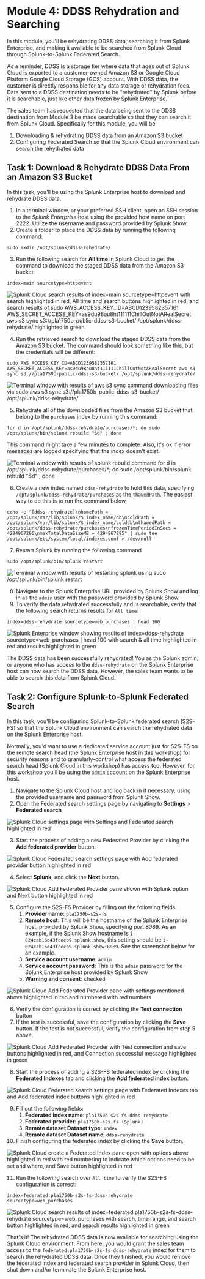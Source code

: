 # Module 4: DDSS Rehydration and Searching

In this module, you'll be rehydrating DDSS data, searching it from Splunk Enterprise, and making it available to be searched from Splunk Cloud through Splunk-to-Splunk Federated Search.

As a reminder, DDSS is a storage tier where data that ages out of Splunk Cloud is exported to a customer-owned Amazon S3 or Google Cloud Platform Google Cloud Storage (GCS) account.  With DDSS data, the customer is directly responsible for any data storage or rehydration fees.  Data sent to a DDSS destination needs to be "rehydrated" by Splunk before it is searchable, just like other data frozen by Splunk Enterprise.

The sales team has requested that the data being sent to the DDSS destination from Module 3 be made searchable so that they can search it from Splunk Cloud.  Specifically for this module, you will be:
1. Downloading & rehydrating DDSS data from an Amazon S3 bucket
2. Configuring Federated Search so that the Splunk Cloud environment can search the rehydrated data

## Task 1: Download & Rehydrate DDSS Data From an Amazon S3 Bucket

In this task, you'll be using the Splunk Enterprise host to download and rehydrate DDSS data.

1. In a terminal window, or your preferred SSH client, open an SSH session to the *Splunk Enterprise* host using the provided host name on port 2222.  Utilize the username and password provided by Splunk Show.
2. Create a folder to place the DDSS data by running the following command:

```
sudo mkdir /opt/splunk/ddss-rehydrate/
```

3. Run the following search for **All time** in Splunk Cloud to get the command to download the staged DDSS data from the Amazon S3 bucket:

```
index=main sourcetype=httpevent
```

![Splunk Cloud search results of index=main sourcetype=httpevent with search highlighted in red, All time and search buttons highlighted in red, and search results of sudo AWS_ACCESS_KEY_ID=ABCD1239582357161 AWS_SECRET_ACCESS_KEY=as9du98au8ht111111ChillOutNotARealSecret aws s3 sync s3://pla1750b-public-ddss-s3-bucket/ /opt/splunk/ddss-rehydrate/ highlighted in green](https://github.com/preeves-splunk/pla1750b/blob/main/assets/module_4/1_5.png?raw=true)

4. Run the retrieved search to download the staged DDSS data from the Amazon S3 bucket.  The command should look something like this, but the credentials will be different:

```
sudo AWS_ACCESS_KEY_ID=ABCD1239582357161 AWS_SECRET_ACCESS_KEY=as9du98au8ht111111ChillOutNotARealSecret aws s3 sync s3://pla1750b-public-ddss-s3-bucket/ /opt/splunk/ddss-rehydrate/
```

![Terminal window with results of aws s3 sync command downloading files via sudo aws s3 sync s3://pla1750b-public-ddss-s3-bucket/ /opt/splunk/ddss-rehydrate/](https://github.com/preeves-splunk/pla1750b/blob/main/assets/module_4/1_1.png?raw=true)

5. Rehydrate all of the downloaded files from the Amazon S3 bucket that belong to the `purchases` index by running this command:

```
for d in /opt/splunk/ddss-rehydrate/purchases/*; do sudo /opt/splunk/bin/splunk rebuild "$d" ; done
```

This command might take a few minutes to complete.  Also, it's ok if error messages are logged specifying that the index doesn't exist.

![Terminal window with results of splunk rebuild command for d in /opt/splunk/ddss-rehydrate/purchases/*; do sudo /opt/splunk/bin/splunk rebuild "$d" ; done](https://github.com/preeves-splunk/pla1750b/blob/main/assets/module_4/1_2.png?raw=true)

6. Create a new index named `ddss-rehydrate` to hold this data, specifying `/opt/splunk/ddss-rehydrate/purchases` as the `thawedPath`.  The easiest way to do this is to run the command below

```
echo -e "[ddss-rehydrate]\nhomePath = /opt/splunk/var/lib/splunk/$_index_name/db\ncoldPath = /opt/splunk/var/lib/splunk/$_index_name/colddb\nthawedPath = /opt/splunk/ddss-rehydrate/purchases\nfrozenTimePeriodInSecs = 4294967295\nmaxTotalDataSizeMB = 4294967295" | sudo tee /opt/splunk/etc/system/local/indexes.conf > /dev/null
```

7. Restart Splunk by running the following command

```
sudo /opt/splunk/bin/splunk restart
```

![Terminal window with results of restarting splunk using sudo /opt/splunk/bin/splunk restart](https://github.com/preeves-splunk/pla1750b/blob/main/assets/module_4/1_3.png?raw=true)

8. Navigate to the Splunk Enterprise URL provided by Splunk Show and log in as the `admin` user with the password provided by Splunk Show.
9. To verify the data rehydrated successfully and is searchable, verify that the following search returns results for `All time`:

```
index=ddss-rehydrate sourcetype=web_purchases | head 100
```

![Splunk Enterprise window showing results of index=ddss-rehydrate sourcetype=web_purchases | head 100 with search & all time highlighted in red and results highlighted in green](https://github.com/preeves-splunk/pla1750b/blob/main/assets/module_4/1_4.png?raw=true)

The DDSS data has been successfully rehydrated!  You as the Splunk admin, or anyone who has access to the `ddss-rehydrate` on the Splunk Enterprise host can now search the DDSS data.  However, the sales team wants to be able to search this data from Splunk Cloud.

## Task 2: Configure Splunk-to-Splunk Federated Search

In this task, you'll be configuring Splunk-to-Splunk federated search (S2S-FS) so that the Splunk Cloud environment can search the rehydrated data on the Splunk Enterprise host.  

Normally, you'd want to use a dedicated service account just for S2S-FS on the remote search head (the Splunk Enterprise host in this workshop) for security reasons and to granularly-control what access the federated search head (Splunk Cloud in this workshop) has access too.  However, for this workshop you'll be using the `admin` account on the Splunk Enterprise host.

1. Navigate to the Splunk Cloud host and log back in if necessary, using the provided username and password from Splunk Show.
2. Open the Federated search settings page by navigating to **Settings** > **Federated search**

![Splunk Cloud settings page with Settings and Federated search highlighted in red](https://github.com/preeves-splunk/pla1750b/blob/main/assets/module_4/2_1.png?raw=true)

3. Start the process of adding a new Federated Provider by clicking the **Add federated provider** button.

![Splunk Cloud Federated search settings page with Add federated provider button highlighted in red](https://github.com/preeves-splunk/pla1750b/blob/main/assets/module_4/2_2.png?raw=true)

4. Select **Splunk**, and click the **Next** button.

![Splunk Cloud Add Federated Provider pane shown with Splunk option and Next button highlighted in red](https://github.com/preeves-splunk/pla1750b/blob/main/assets/module_4/2_3.png?raw=true)

5. Configure the S2S-FS Provider by filling out the following fields:
	1. **Provider name**: `pla1750b-s2s-fs`
	2. **Remote host**: This will be the hostname of the Splunk Enterprise host, provided by Splunk Show, specifying port 8089.  As an example, if the Splunk Show hostname is `i-024cab16d43fcecb9.splunk.show`, this setting should be `i-024cab16d43fcecb9.splunk.show:8089`.  See the screenshot below for an example.
	3. **Service account username**: `admin`
	4. **Service account password**:  This is the `admin` password for the Splunk Enterprise host provided by Splunk Show
	5. **Warning and consent**: checked

![Splunk Cloud Add Federated Provider pane with settings mentioned above highlighted in red and numbered with red numbers](https://github.com/preeves-splunk/pla1750b/blob/main/assets/module_4/2_4.png?raw=true)

6. Verify the configuration is correct by clicking the **Test connection** button
7. If the test is successful, save the configuration by clicking the **Save** button.  If the test is not successful, verify the configuration from step 5 above.

![Splunk Cloud Add Federated Provider with Test connection and save buttons highlighted in red, and Connection successful message highlighted in green](https://github.com/preeves-splunk/pla1750b/blob/main/assets/module_4/2_5.png?raw=true)

8. Start the process of adding a S2S-FS federated index by clicking the **Federated Indexes** tab and clicking the **Add federated index** button.

![Splunk Cloud Federated search settings page with Federated Indexes tab and Add federated index buttons highlighted in red](https://github.com/preeves-splunk/pla1750b/blob/main/assets/module_4/2_6.png?raw=true)

9. Fill out the following fields:
	1. **Federated index name**: `pla1750b-s2s-fs-ddss-rehydrate`
	2. **Federated provider**: `pla1750b-s2s-fs (Splunk)`
	3. **Remote dataset Dataset type**: `Index`
	4. **Remote dataset Dataset name**: `ddss-rehydrate`
10. Finish configuring the federated index by clicking the **Save** button.

![Splunk Cloud create a Federated Index pane open with options above highlighted in red with red numbering to indicate which options need to be set and where, and Save button highlighted in red](https://github.com/preeves-splunk/pla1750b/blob/main/assets/module_4/2_7.png?raw=true)

11. Run the following search over `All time` to verify the S2S-FS configuration is correct:

```
index=federated:pla1750b-s2s-fs-ddss-rehydrate sourcetype=web_purchases
```

![Splunk Cloud search results of index=federated:pla1750b-s2s-fs-ddss-rehydrate sourcetype=web_purchases with search, time range, and search button highlighted in red, and search results highlighted in green](https://github.com/preeves-splunk/pla1750b/blob/main/assets/module_4/2_8.png?raw=true)

That's it!  The rehydrated DDSS data is now available for searching using the Splunk Cloud environment.  From here, you would grant the sales team access to the `federated:pla1750b-s2s-fs-ddss-rehydrate` index for them to search the rehydrated DDSS data.  Once they finished, you would remove the federated index and federated search provider in Splunk Cloud, then shut down and/or terminate the Splunk Enterprise host.